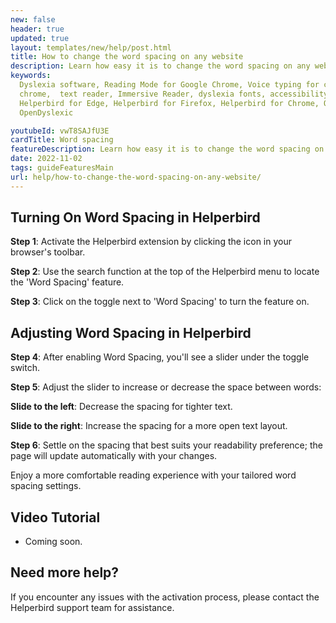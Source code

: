 ```yaml
---
new: false
header: true
updated: true
layout: templates/new/help/post.html
title: How to change the word spacing on any website
description: Learn how easy it is to change the word spacing on any website.
keywords:
  Dyslexia software, Reading Mode for Google Chrome, Voice typing for chrome, Text to speech for
  chrome,  text reader, Immersive Reader, dyslexia fonts, accessibility software, dyslexia software,
  Helperbird for Edge, Helperbird for Firefox, Helperbird for Chrome, Opendyslexic for Chrome,
  OpenDyslexic

youtubeId: vwT8SAJfU3E
cardTitle: Word spacing
featureDescription: Learn how easy it is to change the word spacing on any website.
date: 2022-11-02
tags: guideFeaturesMain
url: help/how-to-change-the-word-spacing-on-any-website/
---
```



## Turning On Word Spacing in Helperbird

**Step 1**: Activate the Helperbird extension by clicking the icon in your browser's toolbar.

**Step 2**: Use the search function at the top of the Helperbird menu to locate the 'Word Spacing' feature.

**Step 3**: Click on the toggle next to 'Word Spacing' to turn the feature on.

## Adjusting Word Spacing in Helperbird

**Step 4**: After enabling Word Spacing, you'll see a slider under the toggle switch.

**Step 5**: Adjust the slider to increase or decrease the space between words:

**Slide to the left**: Decrease the spacing for tighter text.

**Slide to the right**: Increase the spacing for a more open text layout.

**Step 6**: Settle on the spacing that best suits your readability preference; the page will update automatically with your changes.

Enjoy a more comfortable reading experience with your tailored word spacing settings.


## Video Tutorial

- Coming soon.

## Need more help?

If you encounter any issues with the activation process, please contact the Helperbird support team for assistance.


